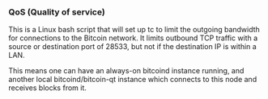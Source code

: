 ### QoS (Quality of service) ###

This is a Linux bash script that will set up tc to limit the outgoing bandwidth for connections to the Bitcoin network. It limits outbound TCP traffic with a source or destination port of 28533, but not if the destination IP is within a LAN.

This means one can have an always-on bitcoind instance running, and another local bitcoind/bitcoin-qt instance which connects to this node and receives blocks from it.
